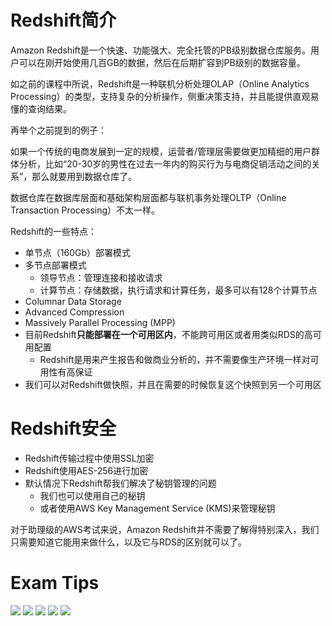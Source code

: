 # Redshift简介
Amazon Redshift是一个快速、功能强大、完全托管的PB级别数据仓库服务。用户可以在刚开始使用几百GB的数据，然后在后期扩容到PB级别的数据容量。



如之前的课程中所说，Redshift是一种联机分析处理OLAP（Online Analytics Processing）的类型，支持复杂的分析操作，侧重决策支持，并且能提供直观易懂的查询结果。

再举个之前提到的例子：

如果一个传统的电商发展到一定的规模，运营者/管理层需要做更加精细的用户群体分析，比如“20-30岁的男性在过去一年内的购买行为与电商促销活动之间的关系”，那么就要用到数据仓库了。

数据仓库在数据库层面和基础架构层面都与联机事务处理OLTP（Online Transaction Processing）不太一样。

Redshift的一些特点：

- 单节点（160Gb）部署模式
- 多节点部署模式
  - 领导节点：管理连接和接收请求
  - 计算节点：存储数据，执行请求和计算任务，最多可以有128个计算节点
- Columnar Data Storage
- Advanced Compression
- Massively Parallel Processing (MPP)
- 目前Redshift**只能部署在一个可用区内**，不能跨可用区或者用类似RDS的高可用配置
  - Redshift是用来产生报告和做商业分析的，并不需要像生产环境一样对可用性有高保证
- 我们可以对Redshift做快照，并且在需要的时候恢复这个快照到另一个可用区

# Redshift安全
- Redshift传输过程中使用SSL加密
- Redshift使用AES-256进行加密
- 默认情况下Redshift帮我们解决了秘钥管理的问题
  - 我们也可以使用自己的秘钥
  - 或者使用AWS Key Management Service (KMS)来管理秘钥
  
对于助理级的AWS考试来说，Amazon Redshift并不需要了解得特别深入，我们只需要知道它能用来做什么，以及它与RDS的区别就可以了。

# Exam Tips


![](https://i.loli.net/2019/06/25/5d11ba6725e6285280.png)
![](https://i.loli.net/2019/06/25/5d11ba6a5aae298704.png)
![](https://i.loli.net/2019/06/25/5d11ba6e0e71b65904.png)
![](https://i.loli.net/2019/06/25/5d11ba7619c4d61919.png)
![](https://i.loli.net/2019/06/25/5d11ba78e073b85093.png)







